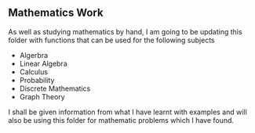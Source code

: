 ## Mathematics Work  


As well as studying mathematics by hand, I am going to be updating this folder with functions that can be used  for the following  subjects  

- Algerbra 
- Linear Algebra
- Calculus 
- Probability 
- Discrete Mathematics  
- Graph Theory  

I shall be given information from what I have learnt with examples and will also be using this folder for mathematic problems which I have found.


